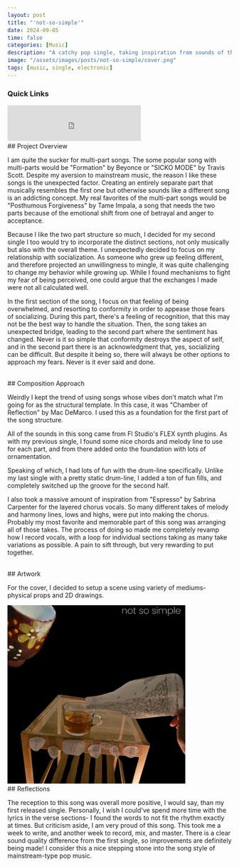 ```yaml
---
layout: post
title: "'not-so-simple'"
date: 2024-09-05
time: false
categories: [Music]
description: "A catchy pop single, taking inspiration from sounds of the 80s."
image: "/assets/images/posts/not-so-simple/cover.png"
tags: [music, single, electronic]
---
```


### Quick Links
<iframe src="https://open.spotify.com/embed/track/0QH7LE8xYuec8adDp7Xc6y" width="300" height="80" frameborder="0" allowtransparency="true" allow="encrypted-media"></iframe>

<br>
## Project Overview

I am quite the sucker for multi-part songs. The some popular song with multi-parts would be "Formation" by Beyonce or "SICKO MODE" by Travis Scott. Despite my aversion to mainstream music, the reason I like these songs is the unexpected factor. Creating an entirely separate part that musically resembles the first one but otherwise sounds like a different song is an addicting concept. My real favorites of the multi-part songs would be "Posthumous Forgiveness" by Tame Impala, a song that needs the two parts because of the emotional shift from one of betrayal and anger to acceptance. 

Because I like the two part structure so much, I decided for my second single I too would try to incorporate the distinct sections, not only musically but also with the overall theme. I unexpectedly decided to focus on my relationship with socialization. As someone who grew up feeling different, and therefore projected an unwillingness to mingle, it was quite challenging to change my behavior while growing up. While I found mechanisms to fight my fear of being perceived, one could argue that the exchanges I made were not all calculated well. 

In the first section of the song, I focus on that feeling of being overwhelmed, and resorting to conformity in order to appease those fears of socializing. During this part, there's a feeling of recognition, that this may not be the best way to handle the situation. Then, the song takes an unexpected bridge, leading to the second part where the sentiment has changed. Never is it so simple that conformity destroys the aspect of self, and in the second part there is an acknowledgment that, yes, socializing can be difficult. But despite it being so, there will always be other options to approach my fears. Never is it ever said and done. 

<br>
## Composition Approach

Weirdly I kept the trend of using songs whose vibes don't match what I'm going for as the structural template. In this case, it was "Chamber of Reflection" by Mac DeMarco. I used this as a foundation for the first part of the song structure. 

All of the sounds in this song came from Fl Studio's FLEX synth plugins. As with my previous single, I found some nice chords and melody line to use for each part, and from there added onto the foundation with lots of ornamentation. 

Speaking of which, I had lots of fun with the drum-line specifically. Unlike my last single with a pretty static drum-line, I added a ton of fun fills, and completely switched up the groove for the second half. 

I also took a massive amount of inspiration from "Espresso" by Sabrina Carpenter for the layered chorus vocals. So many different takes of melody and harmony lines, lows and highs, were put into making the chorus. Probably my most favorite and memorable part of this song was arranging all of those takes. The process of doing so made me completely revamp how I record vocals, with a loop for individual sections taking as many take variations as possible. A pain to sift through, but very rewarding to put together. 

<br>
## Artwork

For the cover, I decided to setup a scene using variety of mediums- physical props and 2D drawings. 

<img src="/assets/images/posts/not-so-simple/cover.png" alt="Not So Simple - Cover Art" width="400">

<br>
## Reflections

The reception to this song was overall more positive, I would say, than my first released single. Personally, I wish I could've spend more time with the lyrics in the verse sections- I found the words to not fit the rhythm exactly at times. But criticism aside, I am very proud of this song. This took me a week to write, and another week to record, mix, and master. There is a clear sound quality difference from the first single, so improvements are definitely being made! I consider this a nice stepping stone into the song style of mainstream-type pop music. 